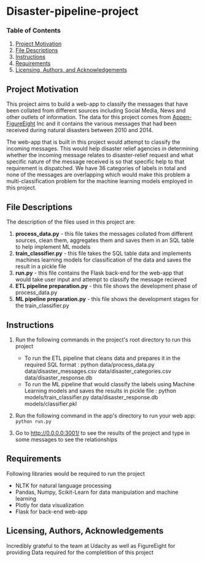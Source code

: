 # Disaster-pipeline-project

### Table of Contents


1. [Project Motivation](#motivation)
2. [File Descriptions](#files)
3. [Instructions](#instructions)
4. [Requirements](#requirements)
5. [Licensing, Authors, and Acknowledgements](#licensing)


## Project Motivation<a name="motivation"></a>

This project aims to build a web-app to classify the messages that have been collated from different sources including Social Media, News and other outlets of information. The data for this project comes from [Appen-FigureEight](https://appen.com/) Inc and it contains the various messages that had been received during natural disasters between 2010 and 2014. 

The web-app that is built in this project would attempt to classify the incoming messages. This would help disaster relief agencies in determining whether the incoming message relates to disaster-relief request and what specific nature of the message received is so that specific help to that requirement is dispatched. We have 36 categories of labels in total and none of the messages are overlapping which would make this problem a multi-classification problem for the machine learning models employed in this project.



## File Descriptions <a name="files"></a>

The description of the files used in this project are:

1. **process_data.py** - this file takes the messages collated from different sources, clean them, aggregates them and saves them in an SQL table to help implement ML models
2. **train_classifier.py** - this file takes the SQL table data and implements machines learning models for classification of the data and saves the result in a pickle file
3. **run.py** - this file contains the Flask back-end for the web-app that would take user input and attempt to classify the message recieved
4. **ETL pipeline preparation.py** - this file shows the development phase of process_data.py
5. **ML pipeline preparation.py** - this file shows the development stages for the train_classifier.py


## Instructions<a name="instructions"></a>

1. Run the following commands in the project's root directory to run this project

   * To run the ETL pipeline that cleans data and prepares it in the required SQL format : python data/process_data.py data/disaster_messages.csv data/disaster_categories.csv data/disaster_response.db
   * To run the ML pipeline that would classify the labels using Machine Learning models and saves the results in pickle file : python models/train_classifier.py data/disaster_response.db models/classifier.pkl

2. Run the following command in the app's directory to run your web app: `python run.py`

3. Go to http://0.0.0.0:3001/ to see the results of the project and type in some messages to see the relationships


## Requirements<a name ="requirements"></a>

Following libraries would be required to run the project

* NLTK for natural language processing
* Pandas, Numpy, Scikit-Learn for data manipulation and machine learning
* Plotly for data visualization
* Flask for back-end web-app

## Licensing, Authors, Acknowledgements<a name="licensing"></a>

Incredibly grateful to the team at Udacity as well as FigureEight for providing Data required for the completition of this project
